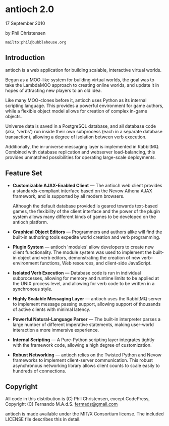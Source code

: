 antioch 2.0
===========

17 September 2010

by Phil Christensen

`mailto:phil@bubblehouse.org`

Introduction
-------------

antioch is a web application for building scalable, interactive virtual
worlds.

Begun as a MOO-like system for building virtual worlds, the goal was to
take the LambdaMOO approach to creating online worlds, and update it in hopes
of attracting new players to an old idea.

Like many MOO-clones before it, antioch uses Python as its internal scripting
language. This provides a powerful environment for game authors, while a 
flexible object model allows for creation of complex in-game objects.

Universe data is saved in a PostgreSQL database, and all database code (aka, 
'verbs') run inside their own subprocess (each in a separate database transaction), allowing a degree of isolation between verb execution.

Additionally, the in-universe messaging layer is implemented in RabbitMQ. 
Combined with database replication and webserver load-balancing, this provides 
unmatched possibilities for operating large-scale deployments.

Feature Set
-----------

* **Customizable AJAX-Enabled Client** — 
  The antioch web client provides a standards-compliant interface based
  on the Nevow Athena AJAX framework, and is supported by all modern browsers.
  
  Although the default database provided is geared towards text-based games,
  the flexibility of the client interface and the power of the plugin system
  allows many different kinds of games to be developed on the antioch 
  platform.

* **Graphical Object Editors** — 
  Programmers and authors alike will find the built-in authoring tools
  expedite world creation and verb programming.

* **Plugin System** — 
  antioch 'modules' allow developers to create new client functionality.
  The module system was used to implement the built-in object and verb 
  editors, demonstrating the creation of new verb-environment functions,
  Web resources, and client-side JavaScript.

* **Isolated Verb Execution** — 
  Database code is run in individual subprocesses, allowing for memory and
  runtime limits to be applied at the UNIX process level, and allowing for
  verb code to be written in a synchronous style.

* **Highly Scalable Messaging Layer** — 
  antioch uses the RabbitMQ server to implement message passing support, allowing support of thousands of active clients with minimal latency.

* **Powerful Natural-Language Parser** — 
  The built-in interpreter parses a large number of different imperative
  statements, making user-world interaction a more immersive experience.

* **Internal Scripting** — 
  A Pure-Python scripting layer integrates tightly with the framework code,
  allowing a high degree of customization.
  
* **Robust Networking** — 
  antioch relies on the Twisted Python and Nevow frameworks to implement
  client-server communication. This robust asynchronous networking library
  allows client counts to scale easily to hundreds of connections.


Copyright
---------

All code in this distribution is (C) Phil Christensen, except
CodePress, Copyright (C) Fernando M.A.d.S. <fermads@gmail.com>

antioch is made available under the MIT/X Consortium license.
The included LICENSE file describes this in detail.
